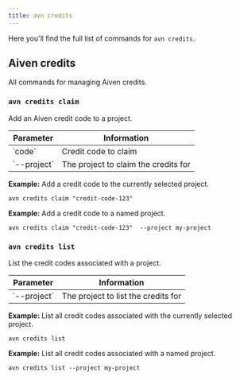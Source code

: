 ```yaml
---
title: avn credits
---
```


Here you\'ll find the full list of commands for `avn credits`.

## Aiven credits

All commands for managing Aiven credits.

### `avn credits claim`

Add an Aiven credit code to a project.

<table>
  <thead>
    <tr><th>Parameter</th><th>Information</th></tr>
  </thead>
  <tbody>
    <tr>
      <td>`code`</td>
      <td>Credit code to claim</td>
    </tr>
    <tr>
      <td>`--project`</td>
      <td>The project to claim the credits for</td>
    </tr>
  </tbody>
</table>


**Example:** Add a credit code to the currently selected project.

``` 
avn credits claim "credit-code-123"
```

**Example:** Add a credit code to a named project.

``` 
avn credits claim "credit-code-123"  --project my-project
```

### `avn credits list`

List the credit codes associated with a project.

<table>
  <thead>
    <tr><th>Parameter</th><th>Information</th></tr>
  </thead>
  <tbody>
    <tr>
      <td>`--project`</td>
      <td>The project to list the credits for</td>
    </tr>
  </tbody>
</table>


**Example:** List all credit codes associated with the currently
selected project.

``` 
avn credits list
```

**Example:** List all credit codes associated with a named project.

``` 
avn credits list --project my-project
```
